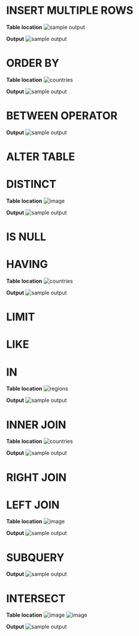 # INSERT MULTIPLE ROWS
**Table location**
![sample output](https://user-images.githubusercontent.com/72040803/101919329-63b15080-3c05-11eb-8d27-d79ea019ec68.png)


**Output**
![sample output](https://user-images.githubusercontent.com/72040803/101919904-171a4500-3c06-11eb-83ad-a9cecd1bed81.png)




# ORDER BY
**Table location**
![countries](https://user-images.githubusercontent.com/72040803/101891178-a6aafe00-3bdc-11eb-88ce-92a509dda972.PNG)

**Output**
![sample output](https://user-images.githubusercontent.com/72040803/101884193-4499cb00-3bd3-11eb-99a4-07ef1fe1128b.png)

# BETWEEN OPERATOR
**Output**
![sample output](https://user-images.githubusercontent.com/72040803/101884226-511e2380-3bd3-11eb-877b-7250ae85ac85.png)

# ALTER TABLE


# DISTINCT
**Table location**
![image](https://user-images.githubusercontent.com/72040803/101896332-ceea2b00-3be3-11eb-91bd-3c418ab32cc4.png)

**Output**
![sample output](https://user-images.githubusercontent.com/72040803/101896451-fe993300-3be3-11eb-88e5-8ce3c46e8a36.png)

# IS NULL

# HAVING
**Table location**
![countries](https://user-images.githubusercontent.com/72040803/101891178-a6aafe00-3bdc-11eb-88ce-92a509dda972.PNG)

**Output**
![sample output](https://user-images.githubusercontent.com/72040803/101897710-eb876280-3be5-11eb-827a-3a0d878d080f.png)



# LIMIT

# LIKE 

# IN
**Table location**
![regions](https://user-images.githubusercontent.com/72040803/101897207-263ccb00-3be5-11eb-9f8f-28c5399bd802.PNG)

**Output**
![sample output](https://user-images.githubusercontent.com/72040803/101897302-4c626b00-3be5-11eb-9e1b-1432474f11bd.png)

# INNER JOIN 
**Table location**
![countries](https://user-images.githubusercontent.com/72040803/101891178-a6aafe00-3bdc-11eb-88ce-92a509dda972.PNG)

**Output**
![sample output](https://user-images.githubusercontent.com/72040803/101891026-782d2300-3bdc-11eb-8c69-a86f0a36fc43.PNG)


# RIGHT JOIN

# LEFT JOIN
**Table location**
![image](https://user-images.githubusercontent.com/72040803/101928466-93198a80-3c10-11eb-9c57-00bc48b6e92c.png)

**Output**
![sample output](https://user-images.githubusercontent.com/72040803/101928247-4d5cc200-3c10-11eb-98cb-8c3bcf52294d.png)



# SUBQUERY
**Output**
![sample output](https://user-images.githubusercontent.com/72040803/101914287-14682180-3bff-11eb-8cdb-4e540356d965.png)

# INTERSECT 
**Table location**
![image](https://user-images.githubusercontent.com/72040803/101924809-11bff900-3c0c-11eb-9bfa-a5972f50c59c.png)
![image](https://user-images.githubusercontent.com/72040803/101924740-fbb23880-3c0b-11eb-9255-47b876adf8f6.png)



**Output**
![sample output](https://user-images.githubusercontent.com/72040803/101924390-94948400-3c0b-11eb-9257-0bc04b985a01.png)




